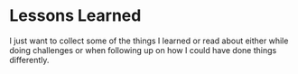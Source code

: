 # Lessons Learned

I just want to collect some of the things I learned or read about either while doing challenges or when following up on how I could have done things differently.
